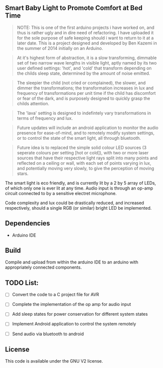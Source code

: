 ## Smart Baby Light to Promote Comfort at Bed Time
> NOTE: This is one of the first arduino projects i have worked on, and thus is rather ugly and in dire need of refactoring. I have uploaded it for the sole purpose of safe keeping should i want to return to it at a later date. 
> This is a project designed and developed by Ben Kazemi in the summer of 2014 initially on an Arduino. 

> At it's highest form of abstraction, it is a slow transforming, dimmable set of two narrow wave lengths in visible light, aptly named by its two user defined settings: 'hot', and 'cold' that transform depending on the childs sleep state, determined by the amount of noise emitted. 

> The sleepier the child (not cried or complained), the slower, and dimmer the transformations; the transformation increases in lux and frequency of transformations per unit time if the child has discomfort or fear of the dark, and is purposely designed to quickly grasp the childs attention. 

> The 'lava' setting is designed to indefintely vary transformations in terms of frequency and lux.

> Future updates will include an android application to monitor the audio presence for ease-of-mind, and to remotely modify system settings, or to control the state of the smart light, all through bluetooth. 

> Future idea is to replaced the simple solid colour LED sources (3 seperate colours per setting [hot or cold]), with two or more laser sources that have their respective light rays split into many points and reflected on a ceiling or wall, with each set of points varying in lux, and potentially moving very slowly, to give the perception of moving stars. 

The smart light is eco friendly, and is currently lit by a 2 by 5 array of LEDs, of which only one is ever lit at any time. Audio input is through an op-amp circuit connected to by a sensitive electret microphone. 

Code complexity and lux could be drastically reduced, and increased respectively, should a single RGB (or similar) bright LED be implemented. 


## Dependencies
- Arduino IDE 


## Build
Compile and upload from within the arduino IDE to an arduino with appropriately connected components. 


## TODO List:
- [ ] Convert the code to a C project file for AVR 
- [ ] Complete the implementation of the op amp for audio input 
- [ ] Add sleep states for power conservation for different system states 
- [ ] Implement Android application to control the system remotely 
- [ ] Send audio via bluetooth to android 


## License 

This code is available under the GNU V2 license. 
